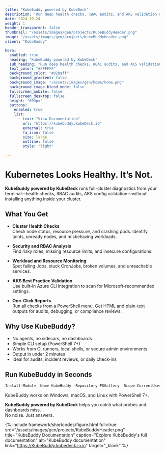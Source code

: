```yaml
---
title: "KubeBuddy powered by KubeDeck"  
description: "Run deep health checks, RBAC audits, and AKS validation across your Kubernetes clusters—all from your terminal."  
date: 2024-10-24  
weight: 1  
header_transparent: false  
thumbnail: "/assets/images/gen/projects/KubeBuddyHeader.png"  
image: "/assets/images/gen/projects/KubeBuddyHeader.png"  
client: "KubeBuddy"

hero:  
  enabled: true  
  heading: "KubeBuddy powered by KubeDeck"  
  sub_heading: "Run deep health checks, RBAC audits, and AKS validation across your Kubernetes clusters—all from your terminal."  
  text_color: "#FFFFFF"  
  background_color: "#02baff"  
  background_gradient: false  
  background_image: "/assets/images/gen/home/home.png"  
  background_image_blend_mode: false  
  fullscreen_mobile: false  
  fullscreen_desktop: false  
  height: "600px"  
  buttons:  
    enabled: true  
    list:  
      - text: "View Documentation"  
        url: "https://kubebuddy.KubeDeck.io"  
        external: true  
        fa_icon: false  
        size: large  
        outline: false  
        style: "light"

---
```


# Kubernetes Looks Healthy. It’s Not.

**KubeBuddy powered by KubeDeck** runs full-cluster diagnostics from your terminal—health checks, RBAC audits, AKS config validation—without installing anything inside your cluster.

## What You Get

- **Cluster Health Checks**  
  Check node status, resource pressure, and crashing pods. Identify taints, unready nodes, and misbehaving workloads.

- **Security and RBAC Analysis**  
  Find risky roles, missing resource limits, and insecure configurations.

- **Workload and Resource Monitoring**  
  Spot failing Jobs, stuck CronJobs, broken volumes, and unreachable services.

- **AKS Best Practice Validation**  
  Use built-in Azure CLI integration to scan for Microsoft-recommended settings.

- **One-Click Reports**  
  Run all checks from a PowerShell menu. Get HTML and plain-text outputs for audits, debugging, or compliance reviews.

## Why Use KubeBuddy?

- No agents, no sidecars, no dashboards  
- Simple CLI setup (PowerShell 7+)  
- Works from CI runners, local shells, or secure admin environments  
- Output in under 2 minutes  
- Ideal for audits, incident reviews, or daily check-ins

## Run KubeBuddy in Seconds

```powershell
Install-Module -Name KubeBuddy -Repository PSGallery -Scope CurrentUser
```

KubeBuddy works on Windows, macOS, and Linux with PowerShell 7+.


**KubeBuddy powered by KubeDeck** helps you catch what probes and dashboards miss.  
No noise. Just answers.

{% include framework/shortcodes/figure.html full=true src="/assets/images/gen/projects/KubeBuddyHeader.png" title="KubeBuddy Documentation" caption="Explore KubeBuddy's full documentation" alt="KubeBuddy documentation" link="https://KubeBuddy.kubedeck.io.io" target="_blank" %}